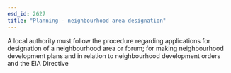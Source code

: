 ```yaml
---
esd_id: 2627
title: "Planning - neighbourhood area designation"
---
```


A local authority must follow the procedure regarding applications for designation of a neighbourhood area or forum; for making neighbourhood development plans and in relation to neighbourhood development orders and the EIA Directive

